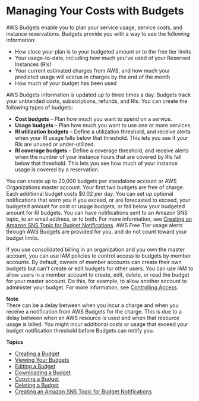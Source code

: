 # Managing Your Costs with Budgets<a name="budgets-managing-costs"></a>

AWS Budgets enable you to plan your service usage, service costs, and instance reservations\. Budgets provide you with a way to see the following information:
+ How close your plan is to your budgeted amount or to the free tier limits
+ Your usage\-to\-date, including how much you've used of your Reserved Instances \(RIs\)
+ Your current estimated charges from AWS, and how much your predicted usage will accrue in charges by the end of the month
+ How much of your budget has been used

AWS Budgets information is updated up to three times a day\. Budgets track your unblended costs, subscriptions, refunds, and RIs\. You can create the following types of budgets:
+ **Cost budgets** – Plan how much you want to spend on a service\.
+ **Usage budgets** – Plan how much you want to use one or more services\.
+ **RI utilization budgets** – Define a utilization threshold, and receive alerts when your RI usage falls below that threshold\. This lets you see if your RIs are unused or under\-utilized\.
+ **RI coverage budgets** – Define a coverage threshold, and receive alerts when the number of your instance hours that are covered by RIs fall below that threshold\. This lets you see how much of your instance usage is covered by a reservation\.

You can create up to 20,000 budgets per standalone account or AWS Organizations master account\. Your first two budgets are free of charge\. Each additional budget costs $0\.02 per day\. You can set up optional notifications that warn you if you exceed, or are forecasted to exceed, your budgeted amount for cost or usage budgets, or fall below your budgeted amount for RI budgets\. You can have notifications sent to an Amazon SNS topic, to an email address, or to both\. For more information, see [Creating an Amazon SNS Topic for Budget Notifications](budgets-sns-policy.md)\. AWS Free Tier usage alerts through AWS Budgets are provided for you, and do not count toward your budget limits\.

If you use consolidated billing in an organization and you own the master account, you can use IAM policies to control access to budgets by member accounts\. By default, owners of member accounts can create their own budgets but can't create or edit budgets for other users\. You can use IAM to allow users in a member account to create, edit, delete, or read the budget for your master account\. Do this, for example, to allow another account to administer your budget\. For more information, see [Controlling Access](control-access-billing.md)\. 

**Note**  
There can be a delay between when you incur a charge and when you receive a notification from AWS Budgets for the charge\. This is due to a delay between when an AWS resource is used and when that resource usage is billed\. You might incur additional costs or usage that exceed your budget notification threshold before Budgets can notify you\.

**Topics**
+ [Creating a Budget](budgets-create.md)
+ [Viewing Your Budgets](budgets-view.md)
+ [Editing a Budget](budgets-edit.md)
+ [Downloading a Budget](budgets-export.md)
+ [Copying a Budget](budgets-copy.md)
+ [Deleting a Budget](budgets-delete.md)
+ [Creating an Amazon SNS Topic for Budget Notifications](budgets-sns-policy.md)